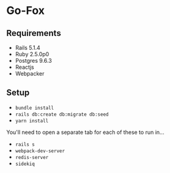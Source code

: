 # Go-Fox

## Requirements
- Rails 5.1.4
- Ruby 2.5.0p0
- Postgres 9.6.3
- Reactjs
- Webpacker

## Setup

- `bundle install`
- `rails db:create db:migrate db:seed`
- `yarn install`

You'll need to open a separate tab for each of these to run in...

- `rails s`
- `webpack-dev-server`
- `redis-server`
- `sidekiq`

